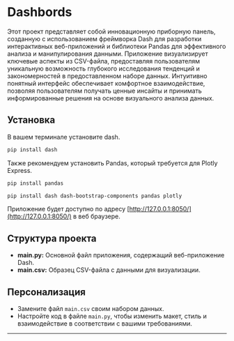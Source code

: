 # Dashbords
Этот проект представляет собой инновационную приборную панель, созданную с использованием фреймворка Dash для разработки интерактивных веб-приложений и библиотеки Pandas для эффективного анализа и манипулирования данными. Приложение визуализирует ключевые аспекты из CSV-файла, предоставляя пользователям уникальную возможность глубокого исследования тенденций и закономерностей в предоставленном наборе данных. Интуитивно понятный интерфейс обеспечивает комфортное взаимодействие, позволяя пользователям получать ценные инсайты и принимать информированные решения на основе визуального анализа данных.
## Установка
В вашем терминале установите dash.
```bash
pip install dash
```
Также рекомендуем установить Pandas, который требуется для Plotly Express.
```bash
pip install pandas
```

```bash
pip install dash dash-bootstrap-components pandas plotly
```

Приложение будет доступно по адресу [http://127.0.0.1:8050/](http://127.0.0.1:8050/) в веб браузере.

## Структура проекта

- **main.py:** Основной файл приложения, содержащий веб-приложение Dash.
- **main.csv:** Образец CSV-файла с данными для визуализации.

## Персонализация

- Замените файл `main.csv` своим набором данных. 
- Настройте код в файле `main.py`, чтобы изменить макет, стиль и взаимодействие в соответствии с вашими требованиями.
---
